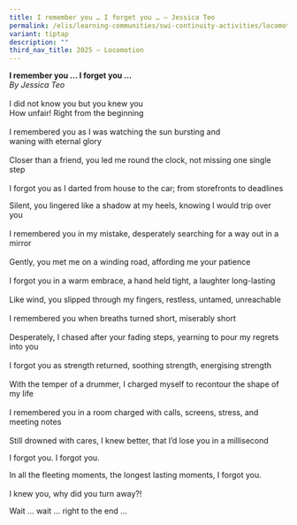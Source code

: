 ```yaml
---
title: I remember you … I forget you … – Jessica Teo
permalink: /elis/learning-communities/swi-continuity-activities/locomotion/jessica-teo/
variant: tiptap
description: ""
third_nav_title: 2025 – Locomotion
---
```

<p><strong>I remember you … I forget you …</strong>
<br><em>By Jessica Teo</em>
<br>
<br>I did not know you but you knew you
<br>How unfair! Right from the beginning
<br>
<br>I remembered you as I was watching the sun bursting and
<br>waning with eternal glory
<br>
<br>Closer than a friend, you led me round the clock, not missing one single
step
<br>
<br>I forgot you as I darted from house to the car; from storefronts to deadlines</p>
<p>Silent, you lingered like a shadow at my heels, knowing I would trip over
you&nbsp;&nbsp;
<br>
<br>I remembered you in my mistake, desperately searching for a way out in
a mirror
<br>
<br>Gently, you met me on a winding road, affording me your patience
<br>
<br>I forgot you in a warm embrace, a hand held tight, a laughter long-lasting
<br>
<br>Like wind, you slipped through my fingers, restless, untamed, unreachable
<br>
<br>I remembered you when breaths turned short, miserably short&nbsp;&nbsp;
<br>
<br>Desperately, I chased after your fading steps, yearning to pour my regrets
into you
<br>
<br>I forgot you as strength returned,&nbsp;soothing strength, energising
strength
<br>
<br>With the temper of a drummer, I charged myself to recontour the shape
of my life
<br>
<br>I remembered you in a room charged with calls, screens, stress, and meeting
notes
<br>
<br>Still drowned with cares, I knew better, that I’d lose you in a millisecond&nbsp;</p>
<p>I forgot you. I forgot you.&nbsp;</p>
<p>In all the fleeting moments, the longest lasting moments, I forgot you.&nbsp;
<br>
<br>I knew you, why did you turn away?!&nbsp;</p>
<p>Wait … wait … right to the end …</p>
<p>
<br>
</p>